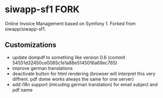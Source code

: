 siwapp-sf1 FORK
===============

Online Invoice Management based on Symfony 1.
Forked from siwapp/siwapp-sf1.

Customizations
--------------

- update dompdf to something like  version 0.6 (commit 54551d32450ce0085c1e1a88e5145016a69ec765)
- improve german translations
- deactivate button for html rendering (browser will interpret this very diffrent. pdf dome works always the same
for one server)
- add i18n support (inlcuding german translation) for email subject and pdf name
